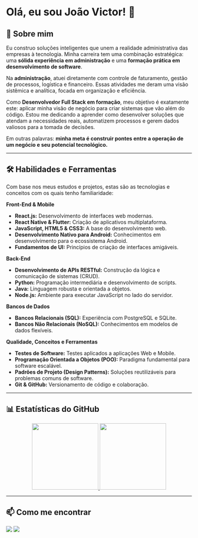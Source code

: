 # Olá, eu sou João Victor! 👋

## 🚀 Sobre mim

Eu construo soluções inteligentes que unem a realidade administrativa das empresas à tecnologia. Minha carreira tem uma combinação estratégica: uma **sólida experiência em administração** e uma **formação prática em desenvolvimento de software**.

Na **administração**, atuei diretamente com controle de faturamento, gestão de processos, logística e financeiro. Essas atividades me deram uma visão sistêmica e analítica, focada em organização e eficiência.

Como **Desenvolvedor Full Stack em formação**, meu objetivo é exatamente este: aplicar minha visão de negócio para criar sistemas que vão além do código. Estou me dedicando a aprender como desenvolver soluções que atendam a necessidades reais, automatizem processos e gerem dados valiosos para a tomada de decisões.

Em outras palavras: **minha meta é construir pontes entre a operação de um negócio e seu potencial tecnológico.**

---

## 🛠️ Habilidades e Ferramentas

Com base nos meus estudos e projetos, estas são as tecnologias e conceitos com os quais tenho familiaridade:

**Front-End & Mobile**
*   **React.js:** Desenvolvimento de interfaces web modernas.
*   **React Native & Flutter:** Criação de aplicativos multiplataforma.
*   **JavaScript, HTML5 & CSS3:** A base do desenvolvimento web.
*   **Desenvolvimento Nativo para Android:** Conhecimentos em desenvolvimento para o ecossistema Android.
*   **Fundamentos de UI:** Princípios de criação de interfaces amigáveis.

**Back-End**
*   **Desenvolvimento de APIs RESTful:** Construção da lógica e comunicação de sistemas (CRUD).
*   **Python:** Programação intermediária e desenvolvimento de scripts.
*   **Java:** Linguagem robusta e orientada a objetos.
*   **Node.js:** Ambiente para executar JavaScript no lado do servidor.

**Bancos de Dados**
*   **Bancos Relacionais (SQL):** Experiência com PostgreSQL e SQLite.
*   **Bancos Não Relacionais (NoSQL):** Conhecimentos em modelos de dados flexíveis.

**Qualidade, Conceitos e Ferramentas**
*   **Testes de Software:** Testes aplicados a aplicações Web e Mobile.
*   **Programação Orientada a Objetos (POO):** Paradigma fundamental para software escalável.
*   **Padrões de Projeto (Design Patterns):** Soluções reutilizáveis para problemas comuns de software.
*   **Git & GitHub:** Versionamento de código e colaboração.

---

## 📊 Estatísticas do GitHub

<p align="center">
  
  <a href="https://github.com/mais1codigo?tab=repositories">
    <img height="180em" src="https://github-readme-stats.vercel.app/api?username=seunomedeusuario&show_icons=true&theme=dracula&include_all_commits=true&count_private=true"/>
    <img height="180em" src="https://github-readme-stats.vercel.app/api/top-langs/?username=seunomedeusuario&layout=compact&langs_count=7&theme=dracula"/>
  </a>
</p>

---

## 📫 Como me encontrar

<p align="left">
  <!-- TROQUE COM SEUS DADOS -->
  <a href="mailto:seu-email@exemplo.com" target="_blank"><img src="https://img.shields.io/badge/Email-D14836?style=for-the-badge&logo=gmail&logoColor=white" target="_blank"></a>
  <a href="https://linkedin.com/in/joão-victor-gomes-6b5b50205/" target="_blank"><img src="https://img.shields.io/badge/LinkedIn-0077B5?style=for-the-badge&logo=linkedin&logoColor=white" target="_blank"></a>
</p>

